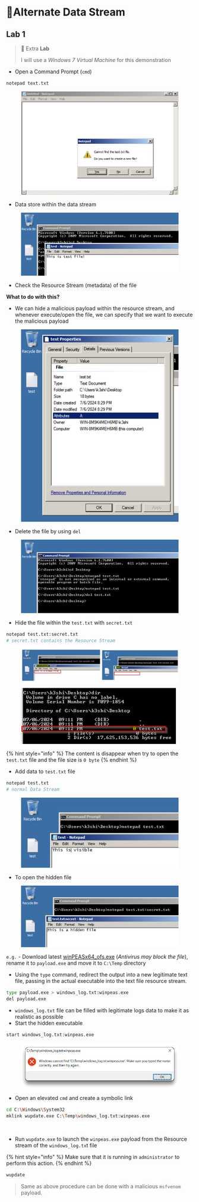 # 🔬Alternate Data Stream

## Lab 1

> 🔬 Extra **Lab**
>
> I will use a _Windows 7 Virtual Machine_ for this demonstration

* Open a Command Prompt (`cmd`)

```bash
notepad text.txt
```

<figure><img src="../../../../../.gitbook/assets/image (15) (1) (1) (1) (1) (1) (1) (1) (1) (1) (1) (1).png" alt=""><figcaption></figcaption></figure>

* Data store within the data stream

<figure><img src="../../../../../.gitbook/assets/image (16) (1) (1) (1) (1) (1) (1) (1) (1) (1) (1).png" alt=""><figcaption></figcaption></figure>

* Check the Resource Stream (metadata) of the file

**What to do with this?**

* We can hide a malicious payload within the resource stream, and whenever execute/open the file, we can specify that we want to execute the malicious payload

<figure><img src="../../../../../.gitbook/assets/image (17) (1) (1) (1) (1) (1) (1) (1) (1) (1).png" alt=""><figcaption></figcaption></figure>

* Delete the file by using `del`&#x20;

<figure><img src="../../../../../.gitbook/assets/image (18) (1) (1) (1) (1) (1) (1) (1) (1).png" alt=""><figcaption></figcaption></figure>

* Hide the file within the `test.txt` with `secret.txt`

```bash
notepad test.txt:secret.txt
# secret.txt contains the Resource Stream
```

<figure><img src="../../../../../.gitbook/assets/image (19) (1) (1) (1) (1) (1) (1) (1) (1).png" alt=""><figcaption></figcaption></figure>

<figure><img src="../../../../../.gitbook/assets/image (20) (1) (1) (1) (1) (1) (1) (1).png" alt=""><figcaption></figcaption></figure>

{% hint style="info" %}
The content is disappear when try to open the `test.txt` file and the file size is `0 byte`
{% endhint %}

* Add data to `test.txt` file

```bash
notepad test.txt
# normal Data Stream
```

<figure><img src="../../../../../.gitbook/assets/image (21) (1) (1) (1) (1) (1) (1) (1).png" alt=""><figcaption></figcaption></figure>

* To open the hidden file

<figure><img src="../../../../../.gitbook/assets/image (22) (1) (1) (1) (1) (1).png" alt=""><figcaption></figcaption></figure>

`e.g.` - Download latest [winPEASx64\_ofs.exe](https://github.com/carlospolop/PEASS-ng/releases/tag/20230312) (_Antivirus may block the file_), rename it to `payload.exe` and move it to `C:\Temp` directory

* Using the `type` command, redirect the output into a new legitimate text file, passing in the actual executable into the text file resource stream.

```bash
type payload.exe > windows_log.txt:winpeas.exe
del payload.exe    
```

* `windows_log.txt` file can be filled with legitimate logs data to make it as realistic as possible
* Start the hidden executable

```bash
start windows_log.txt:winpeas.exe
```

<figure><img src="../../../../../.gitbook/assets/image (23) (1) (1) (1) (1) (1).png" alt=""><figcaption></figcaption></figure>

* Open an elevated `cmd` and create a symbolic link

```bash
cd C:\Windows\System32
mklink wupdate.exe C:\Temp\windows_log.txt:winpeas.exe
```

<figure><img src="https://blog.syselement.com/~gitbook/image?url=https%3A%2F%2F1996978447-files.gitbook.io%2F%7E%2Ffiles%2Fv0%2Fb%2Fgitbook-x-prod.appspot.com%2Fo%2Fspaces%252FlhjuckuLbvBn36EoFL7P%252Fuploads%252Fgit-blob-a31103c86d95e7673090782e49bbd51a1f22bea2%252Fimage-20230317184205318.png%3Falt%3Dmedia&#x26;width=768&#x26;dpr=4&#x26;quality=100&#x26;sign=92a592ce&#x26;sv=1" alt=""><figcaption></figcaption></figure>

* Run `wupdate.exe` to launch the `winpeas.exe` payload from the Resource stream of the `windows_log.tx`t file

{% hint style="info" %}
Make sure that it is running in `administrator` to perform this action.
{% endhint %}

```bash
wupdate
```

> Same as above procedure can be done with a malicious `msfvenom` payload.



